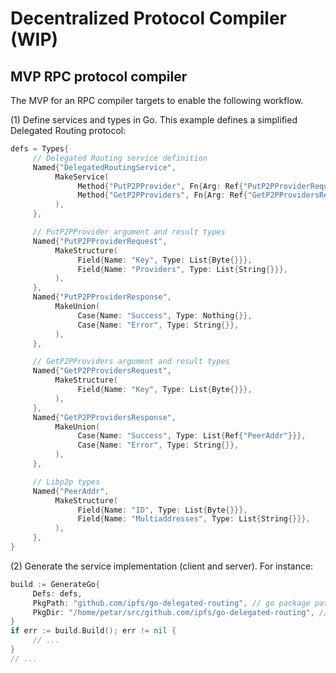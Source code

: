 
# Decentralized Protocol Compiler (WIP)

## MVP RPC protocol compiler

The MVP for an RPC compiler targets to enable the following workflow.

(1) Define services and types in Go. This example defines a simplified Delegated Routing protocol:

```go
defs = Types{
     // Delegated Routing service definition
     Named{"DelegatedRoutingService",
          MakeService(
               Method{"PutP2PProvider", Fn{Arg: Ref{"PutP2PProviderRequest"}, Return: Ref{"PutP2PProviderResponse"}}},
               Method{"GetP2PProviders", Fn{Arg: Ref{"GetP2PProvidersRequest"}, Return: Ref{"GetP2PProvidersResponse"}}},
          ),
     },

     // PutP2PProvider argument and result types
     Named{"PutP2PProviderRequest",
          MakeStructure(
               Field{Name: "Key", Type: List{Byte{}}},
               Field{Name: "Providers", Type: List{String{}}},
          ),
     },
     Named{"PutP2PProviderResponse",
          MakeUnion(
               Case{Name: "Success", Type: Nothing{}},
               Case{Name: "Error", Type: String{}},
          ),
     },

     // GetP2PProviders argument and result types
     Named{"GetP2PProvidersRequest",
          MakeStructure(
               Field{Name: "Key", Type: List{Byte{}}},
          ),
     },
     Named{"GetP2PProvidersResponse",
          MakeUnion(
               Case{Name: "Success", Type: List{Ref{"PeerAddr"}}},
               Case{Name: "Error", Type: String{}},
          ),
     },

     // Libp2p types
     Named{"PeerAddr",
          MakeStructure(
               Field{Name: "ID", Type: List{Byte{}}},
               Field{Name: "Multiaddresses", Type: List{String{}}},
          ),
     },
}
```

(2) Generate the service implementation (client and server). For instance:

```go
build := GenerateGo{
     Defs: defs,
     PkgPath: "github.com/ipfs/go-delegated-routing", // go package path
     PkgDir: "/home/petar/src/github.com/ipfs/go-delegated-routing", // local directory
}
if err := build.Build(); err != nil {
     // ...
}
// ...
```
